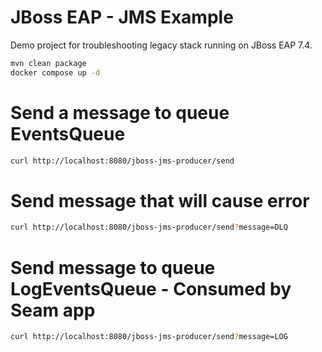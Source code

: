 # JBoss EAP - JMS Example

Demo project for troubleshooting legacy stack running on JBoss EAP 7.4.

```bash
mvn clean package
docker compose up -d
```

# Send a message to queue EventsQueue
```bash
curl http://localhost:8080/jboss-jms-producer/send
```

# Send message that will cause error
```bash
curl http://localhost:8080/jboss-jms-producer/send?message=DLQ
```

# Send message to queue LogEventsQueue - Consumed by Seam app
```bash
curl http://localhost:8080/jboss-jms-producer/send?message=LOG
```
